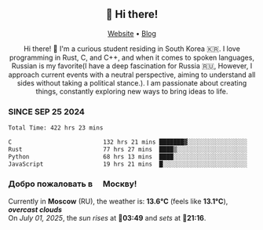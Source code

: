 <h2 align="center">👋 Hi there!</h2>
<p align="center">
  <a href="https://urdekcah.ru">Website</a> •
  <a href="https://urdekcah.blog">Blog</a>
</p>

<p align="center">
  Hi there! 👋 I'm a curious student residing in South Korea 🇰🇷. I love programming in Rust, C, and C++, and when it comes to spoken languages, Russian is my favorite(I have a deep fascination for Russia 🇷🇺, However, I approach current events with a neutral perspective, aiming to understand all sides without taking a political stance.). I am passionate about creating things, constantly exploring new ways to bring ideas to life.
</p>

### SINCE SEP 25 2024
<!--START_SECTION:waka-->
<!--LAST_WAKA_UPDATE:2025-06-30 18:09:51-->
```txt
Total Time: 422 hrs 23 mins

C                          132 hrs 21 mins ███████▓░░░░░░░░░░░░░░░░░   30.49 %
Rust                       77 hrs 27 mins  ████▒░░░░░░░░░░░░░░░░░░░░   17.84 %
Python                     68 hrs 13 mins  ████░░░░░░░░░░░░░░░░░░░░░   15.71 %
JavaScript                 19 hrs 21 mins  █░░░░░░░░░░░░░░░░░░░░░░░░   04.46 %
```
<!--END_SECTION:waka-->

<h3>Добро пожаловать в <img src="https://cdn-icons-png.flaticon.com/512/197/197408.png" width="13"/> Москву!</h3>

<!--START_SECTION:weather:moscow-->
<!--LAST_WEATHER_UPDATE:2025-06-30 21:07:09-->
Currently in **Moscow** (RU), the weather is: **13.6°C** (feels like **13.1°C**), ***overcast clouds***<br/>
On *July 01, 2025*, the *sun rises* at 🌅**03:49** and *sets* at 🌇**21:16**.
<!--END_SECTION:weather-->
